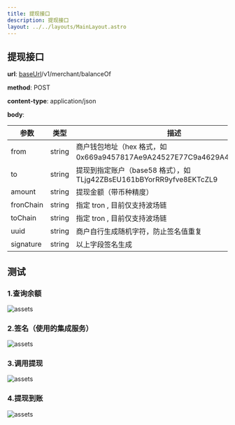 ```yaml
---
title: 提现接口
description: 提现接口
layout: ../../layouts/MainLayout.astro
---
```


## 提现接口

**url**: [baseUrl](/zh-CN/config)/v1/merchant/balanceOf

**method**: POST

**content-type**: application/json

**body**:

| 参数      | 类型   | 描述                                                                    |
| --------- | ------ | ----------------------------------------------------------------------- |
| from      | string | 商户钱包地址（hex 格式，如 0x669a9457817Ae9A24527E77C9a4629A4bF65D772） |
| to        | string | 提现到指定账户（base58 格式），如 TLjg42ZBsEU161bBYorRR9yfve8EKTcZL9    |
| amount    | string | 提现金额（带币种精度）                                                  |
| fronChain | string | 指定 tron , 目前仅支持波场链                                            |
| toChain   | string | 指定 tron , 目前仅支持波场链                                            |
| uuid      | string | 商户自行生成随机字符，防止签名值重复                                    |
| signature | string | 以上字段签名生成                                                        |


## 测试

### 1.查询余额

![assets](/assets.png)

### 2.签名（使用的集成服务）

![assets](/sign-withdraw.png)

### 3.调用提现

![assets](/sign-withdraw.png)

### 4.提现到账

![assets](/receive.png)
